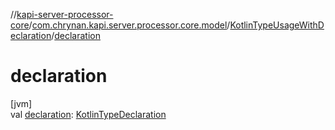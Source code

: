 //[kapi-server-processor-core](../../../index.md)/[com.chrynan.kapi.server.processor.core.model](../index.md)/[KotlinTypeUsageWithDeclaration](index.md)/[declaration](declaration.md)

# declaration

[jvm]\
val [declaration](declaration.md): [KotlinTypeDeclaration](../-kotlin-type-declaration/index.md)
